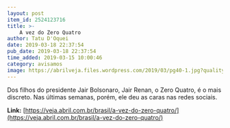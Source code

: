 ```yaml
---
layout: post
item_id: 2524123716
title: >-
    A vez do Zero Quatro
author: Tatu D'Oquei
date: 2019-03-18 22:37:54
pub_date: 2019-03-18 22:37:54
time_added: 2019-03-15 10:00:46
category: avisamos
image: https://abrilveja.files.wordpress.com/2019/03/pg40-1.jpg?quality=70&strip=info&w=680&h=453&crop=1
---
```


Dos filhos do presidente Jair Bolsonaro, Jair Renan, o Zero Quatro, é o mais discreto. Nas últimas semanas, porém, ele deu as caras nas redes sociais.

**Link:** [https://veja.abril.com.br/brasil/a-vez-do-zero-quatro/](https://veja.abril.com.br/brasil/a-vez-do-zero-quatro/)

